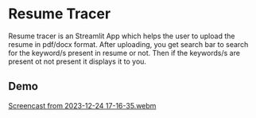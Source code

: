 # Resume Tracer

Resume tracer is an Streamlit App which helps the user to upload the resume in pdf/docx format.
After uploading, you get search bar to search for the keyword/s present in resume or not. Then if the
keywords/s are present ot not present it displays it to you.

## Demo
[Screencast from 2023-12-24 17-16-35.webm](https://github.com/anirudh-hegde/resume-tracer/assets/105560839/590ff2f0-6907-400e-b64e-4f089e8b15d4)
